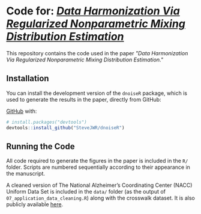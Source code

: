 
# Code for: *[Data Harmonization Via Regularized Nonparametric Mixing Distribution Estimation](https://arxiv.org/abs/2110.06077)*

This repository contains the code used in the paper *"Data Harmonization Via Regularized Nonparametric Mixing Distribution Estimation."*

## Installation

You can install the development version of the `dnoiseR` package, which is used to generate the results in the paper, directly from GitHub:

[GitHub](https://github.com/) with:

``` r
# install.packages("devtools")
devtools::install_github("SteveJWR/dnoiseR")
```


## Running the Code 
All code required to generate the figures in the paper is included in the `R/` folder. Scripts are numbered sequentially according to their appearance in the manuscript.

A cleaned version of The National Alzheimer’s Coordinating Center (NACC) Uniform Data Set is included in the `data/` folder (as the output of `07_application_data_cleaning.R`) along with the crosswalk dataset. It is also publicly available [here](https://naccdata.org/data-collection/forms-documentation/uds-3).
